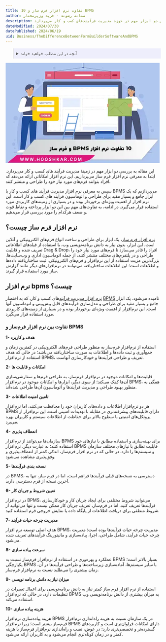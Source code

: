 ```yaml
---
title: 10 تفاوت نرم افزار فرم ساز و BPMS  
author: سمانه رشوند - فربد وزیرمختار
description: این مقاله به تشریح تفاوت‌های کلیدی بین دو ابزار مهم در حوزه مدیریت فرآیندهای کسب و کار می‌پردازد
dateModified: 2024/07/30
datePublished: 2024/06/19
uid: Business/TheDifferenceBetweenFormBuilderSoftwareAndBPMS
---
```


<blockquote style="background-color:#eeeefc; padding:0.5rem">

<details>
  <summary>آنچه در این مطلب خواهید خواند</summary>
  <ul>
    <li>نرم افزار فرم ساز چیست؟</li>
    <li>نرم افزار bpms چیست؟</li>
    <li>تفاوت بین نرم افزار فرم‌ساز و BPMS</li>
  </ul>
</details>
</blockquote>

![10 تفاوت بین نرم افزار  BPMS و فرم ساز](./Images/BpmsVsFormBuilder.webp)

این مقاله به بررسی دو ابزار مهم در زمینهٔ مدیریت فرآیند های کسب و کار می‌پردازد. ابتدا به معرفی نرم‌ افزار فرم ‌ساز می‌پردازیم. این نرم ‌افزار امکاناتی ارائه می‌دهد که افراد بتوانند فرم‌های مورد نیاز خود را طراحی و منتشر کنند.

سپس به معرفی نرم‌ افزار مدیریت فرآیند های کسب و کار یا BPMS می‌پردازیم که یک ابزار جامع و بسیار مفید برای طراحی و اتوماسیون فرایند های کسب و کار است. این نرم‌ افزار از اهمیت ویژه‌ای برخوردار بوده و در بسیاری از زمینه‌های کاربردی مورد استفاده قرار می‌گیرد.
در ادامه، به تفاوت‌های مهم بین این دو ابزار پرداخته و نقاط قوت و ضعف هرکدام را مورد بررسی قرار می‌دهیم.

## نرم افزار فرم ساز چیست؟
<a href="https://www.hooshkar.com/Software/Fennec/Module/FormBuilder" target="_blank">نرم افزار فرم ساز</a>، یک ابزار برای طراحی و ساخت انواع فرم‌های الکترونیکی و آنلاین است. این ابزار، بدون نیاز به دانش برنامه‌نویسی وب، با استفاده از فیلدهای اطلاعاتی تعریف شده و قابلیت Drag & Drop، افراد را قادر می‌سازد تا فرم‌های مورد نیاز خود را طراحی و در پلتفرم‌های مختلف منتشر کنند، از جمله اتوماسیون اداری و وب‌سایت‌ها.
بزرگ‌ترین مزیت استفاده از این نرم‌افزار و فرم‌های الکترونیکی، ثبت ساختاریافته داده‌ها و اطلاعات است؛ این اطلاعات ساختاریافته می‌توانند در نرم‌افزارهای دیگر مانند گزارش ساز مورد استفاده قرار گیرند. 



## نرم افزار bpms چیست؟ 
<a href="https://www.hooshkar.com/Software/Fennec/Module/BPMS" target="_blank">نرم ‌افزار مدیریت فرآیند</a>های کسب و کار، که به اختصار <a href="https://www.hooshkar.com/Wiki/Business/WhatIsBpms" target="_blank">BPMS</a> نامیده می‌شود، یک ابزار جامع و بسیار مفید برای طراحی و مدل‌سازی فرآیندهای قابل پیش‌بینی و اتوماسیون آنها است. این نرم‌افزار از اهمیت ویژه‌ای برخوردار بوده و در بسیاری از زمینه‌های کاربردی مورد استفاده قرار می‌گیرد.

### تفاوت بین نرم افزار فرم‌ساز و BPMS

**1-	هدف و کاربرد**

استفاده از نرم‌افزار فرم‌ساز به منظور طراحی فرم‌های الکترونیکی در کمترین زمان و جمع‌آوری و ثبت داده‌ها و اطلاعات به صورت ساختاریافته می‌باشد؛ در حالی که هدف استفاده از نرم‌افزار BPMS، تعریف و طراحی فرآیندها و خودکارسازی آنهاست.

**2-	امکانات و قابلیت ها**

قابلیت‌ها و امکانات موجود در نرم‌افزار فرم‌ساز، به طراحی فرم‌ها و سفارشی‌سازی آن‌ها کمک می‌کند؛ از سوی دیگر، ابزارها و امکانات موجود در نرم‌افزار BPMS، همگی به منظور بهبود طراحی و مدیریت فرآیندها و اتوماسیون آن‌ها طراحی شده‌اند.

**3-	تامین امنیت اطلاعات**

هر دو نرم‌افزار اطلاعات و داده‌های کاربران خود را محافظت می‌کنند، اما نرم‌افزار BPMS دارای قابلیت‌های پیشرفته‌تری در مقابله با تهدیدات امنیتی است. این نرم‌افزار از پروتکل‌های امنیتی با سطوح بالاتر برای حفاظت از اطلاعات سیستم و کاربران بهره می‌برد.

**4-	انعطاف پذیری**

سازمان‌ها می‌توانند از نرم‌افزار BPMS برای بهینه‌سازی و استفاده مطابق با نیازهای خود استفاده کنند؛ به عبارت دیگر، نرم‌افزار BPMS قابلیت تطابق با نیازهای مختلف سازمان و سیستم‌ها را دارد، در حالی که در نرم افزار فرم‌ساز، اندکی کمتر از انعطاف‌پذیری و وفق‌پذیری مشاهده می‌شود.

**5-	نسخه بندی فرآیندها**

در BPMS، دسترسی به نسخه‌های قبلی فرآیندها فراهم است، اما در فرم ساز، تنها به آخرین نسخه از فرم دسترسی دارید.

**6-	تعیین شروط و جریان کار**

در نرم‌افزار BPMS، می‌توانید شروط مختلفی برای ایجاد جریان کار و خودکارسازی فرآیندها تعریف کنید. اما در فرم‌ساز، تعریف جریان کار ممکن نیست و تنها می‌توانید از شروط منطقی برای دریافت اطلاعات از پایگاه داده یا نمایش خروجی فرم استفاده کنید.

**7-	مدیریت چرخه حیات فرآیند**

هدف اصلی توسعه نرم‌ افزار BPMS، مدیریت چرخه حیات فرآیندها بوده است؛ مدیریت چرخه حیات فرآیند، شامل طراحی، اجرا، پیاده‌سازی و مانیتورینگ فرآیندهای تعریف شده می‌شود.

**8-	سرعت پیاده سازی**

عملکرد و بهره‌وری در استفاده از نرم‌افزار فرم‌ساز نسبت به BPMS بسیار بالاتر است؛ یکپارچگی BPMS با سایر سیستم‌ها، آماده‌سازی زیرساخت‌ها و طراحی فرآیندها در آن، زمان بیشتری را می‌طلبد نسبت به نرم‌افزار فرم‌ساز.

**9-	میزان نیاز به دانش برنامه نویسی**

استفاده از نرم افزار فرم ساز کمتر نیاز به دانش برنامه‌نویسی برای اعمال تغییرات در تنظیمات دارد، در حالی که نرم‌افزار BPMS به میزان بیشتری از دانش برنامه‌نویسی وب استفاده می‌کند.

**10-	 هزینه پیاده سازی**

هزینه پیاده‌سازی نرم‌افزار BPMS در یک سازمان نسبت به هزینه راه‌اندازی نرم‌افزار فرم‌ساز بیشتر است؛ زیرا نرم‌افزار BPMS دارای امکانات فراوان‌تری است و کاربردهای گسترده‌تر و تخصصی‌تری دارد؛ در عوض، نصب و راه‌اندازی نرم‌افزار فرم‌ساز با هزینه کمتر و در زمان کوتاه‌تری انجام می‌شود و به کاربران ارائه می‌شود.

